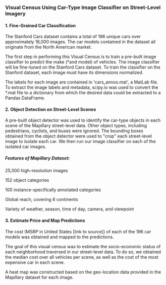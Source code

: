 ### Visual Census Using Car-Type Image Classifier on Street-Level Imagery

#### 1. Fine-Grained Car Classification

The Stanford Cars dataset contains a total of 196 unique cars over approximately 16,000 images. The car models contained in the dataset all originate from the North American market.

The first step in performing this Visual Census is to train a pre-built image classifier to predict the make (*and model) of vehicles. The image classifier will be fine-tuned on the Stanford Cars dataset. To train the classifier on the Stanford dataset, each image must have its dimensions normalized. 

The labels for each image are contained in 'cars_annos.mat', a MatLab file. To extract the image labels and metadata, scipy.io was used to convert the *.mat file to a dictionary from which the desired data could be extracted to a Pandas DataFrame.

#### 2. Object Detection on Street-Level Scenes

A pre-built object detector was used to identify the car-type objects in each scene of the Mapillary street-level data. Other object types, including pedestrians, cyclists, and buses were ignored. The bounding boxes obtained from the object detector were used to "crop" each street-level image to isolate each car. We then run our image classifier on each of the isolated car images. 

##### Features of Mapillary Dataset:

25,000 high-resolution images

152 object categories

100 instance-specifically annotated categories

Global reach, covering 6 continents

Variety of weather, season, time of day, camera, and viewpoint

#### 3. Estimate Price and Map Predictions

The cost (MSRP in United States [link to source]) of each of the 196 car models was obtained and mapped to the predictions. 

The goal of this visual census was to estimate the socio-economic status of each neighborhood traversed in our street-level data. To do so, we obtained the median cost over all vehicles per scene, as well as the cost of the most expensive car in each scene. 

A heat map was constructed based on the geo-location data provided in the Mapillary dataset for each image. 
